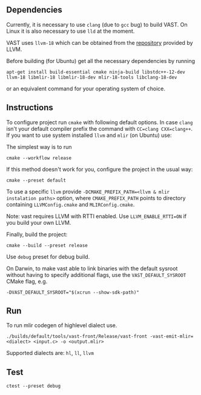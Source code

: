 
## Dependencies

Currently, it is necessary to use `clang` (due to `gcc` bug) to build VAST. On Linux it is also necessary to use `lld` at the moment.

VAST uses `llvm-18` which can be obtained from the [repository](https://apt.llvm.org/) provided by LLVM.

Before building (for Ubuntu) get all the necessary dependencies by running
```
apt-get install build-essential cmake ninja-build libstdc++-12-dev llvm-18 libmlir-18 libmlir-18-dev mlir-18-tools libclang-18-dev
```
or an equivalent command for your operating system of choice.

## Instructions

To configure project run `cmake` with following default options.
In case `clang` isn't your default compiler prefix the command with `CC=clang CXX=clang++`.
If you want to use system installed `llvm` and `mlir` (on Ubuntu) use:

The simplest way is to run

```
cmake --workflow release
```

If this method doesn't work for you, configure the project in the usual way:

```
cmake --preset default
```

To use a specific `llvm` provide `-DCMAKE_PREFIX_PATH=<llvm & mlir instalation paths>` option, where `CMAKE_PREFIX_PATH` points to directory containing `LLVMConfig.cmake` and `MLIRConfig.cmake`.

Note: vast requires LLVM with RTTI enabled. Use `LLVM_ENABLE_RTTI=ON` if you build your own LLVM.


Finally, build the project:

```
cmake --build --preset release
```

Use `debug` preset for debug build.

On Darwin, to make vast able to link binaries with the default sysroot without
having to specify additional flags, use the `VAST_DEFAULT_SYSROOT` CMake flag, e.g.
```
-DVAST_DEFAULT_SYSROOT="$(xcrun --show-sdk-path)"
```

## Run

To run mlir codegen of highlevel dialect use.

```
./builds/default/tools/vast-front/Release/vast-front -vast-emit-mlir=<dialect> <input.c> -o <output.mlir>
```

Supported dialects are: `hl`, `ll`, `llvm`

## Test

```
ctest --preset debug
```
